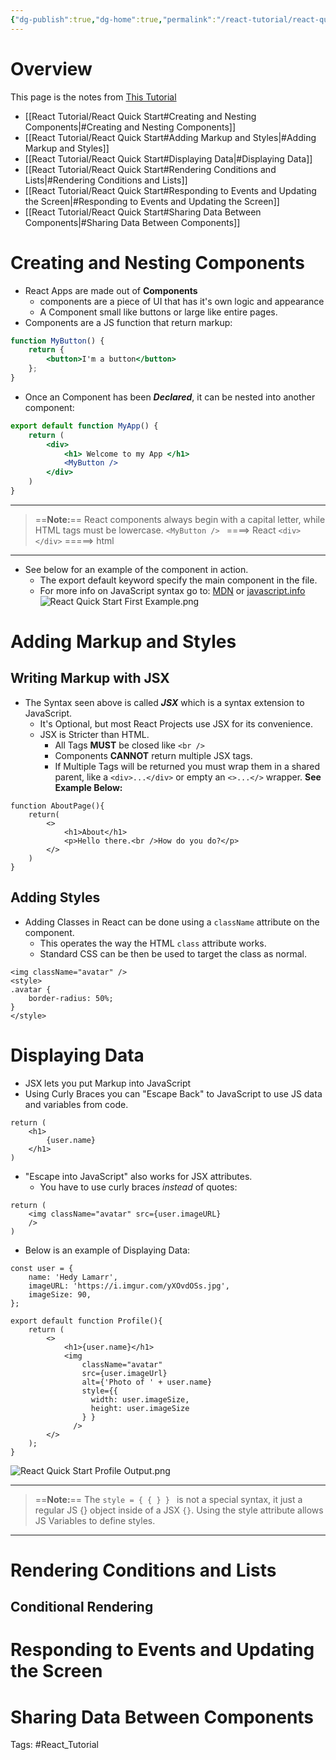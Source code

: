 ```yaml
---
{"dg-publish":true,"dg-home":true,"permalink":"/react-tutorial/react-quick-start/","tags":["gardenEntry"],"dgPassFrontmatter":true,"noteIcon":""}
---
```


# Overview
This page is the notes from [This Tutorial](https://react.dev/learn#)
- [[React Tutorial/React Quick Start#Creating and Nesting Components\|#Creating and Nesting Components]]
- [[React Tutorial/React Quick Start#Adding Markup and Styles\|#Adding Markup and Styles]]
- [[React Tutorial/React Quick Start#Displaying Data\|#Displaying Data]]
- [[React Tutorial/React Quick Start#Rendering Conditions and Lists\|#Rendering Conditions and Lists]]
- [[React Tutorial/React Quick Start#Responding to Events and Updating the Screen\|#Responding to Events and Updating the Screen]]
- [[React Tutorial/React Quick Start#Sharing Data Between Components\|#Sharing Data Between Components]]

# Creating and Nesting Components
- React Apps are made out of **Components**
	- components are a piece of UI that has it's own logic and appearance
	- A Component small like buttons or large like entire pages.
- Components are a JS function that return markup:
```jsx
function MyButton() {
	return {
		<button>I'm a button</button>
	};
}
```
- Once an Component has been ***Declared***, it can be nested into another component:
```jsx
export default function MyApp() {
	return (
		<div>
			<h1> Welcome to my App </h1>
			<MyButton />
		</div>
	)
}
```
---
 >==**Note:**==
 >	React components always begin with a capital letter, while HTML tags must be lowercase.
 >	`<MyButton /> ` ====> React
 >	`<div></div>` =====> html
---
- See below for an example of the component in action.
	- The export default keyword specify the main component in the file.
	- For more info on JavaScript syntax go to: [MDN](https://developer.mozilla.org/en-US/docs/web/javascript/reference/statements/export) or [javascript.info](https://javascript.info/import-export)
![React Quick Start First Example.png](/img/user/React%20Tutorial/Attachments/React%20Quick%20Start%20First%20Example.png)


# Adding Markup and Styles

## Writing Markup with JSX
- The Syntax seen above is called ***JSX*** which is a syntax extension to JavaScript.
	- It's Optional, but most React Projects use JSX for its convenience. 
	- JSX is Stricter than HTML.
		- All Tags **MUST** be closed like `<br />`
		- Components **CANNOT** return multiple JSX tags.
		- If Multiple Tags will be returned you must wrap them in a shared parent, like a `<div>...</div>` or empty an `<>...</>` wrapper. **See Example Below:**
```JSX
function AboutPage(){
	return(
		<>
			<h1>About</h1>
			<p>Hello there.<br />How do you do?</p>
		</>
	)
}
```

## Adding Styles
- Adding Classes in React can be done using a `className` attribute on the component.
	- This operates the way the HTML `class` attribute works.
	- Standard CSS can be then be used to target the class as normal.
```JSX
<img className="avatar" />
<style>
.avatar {
	border-radius: 50%;
}
</style>
```


# Displaying Data
- JSX lets you put Markup into JavaScript
- Using Curly Braces you can "Escape Back" to JavaScript to use JS data and variables from code.
```JSX
return ( 
	<h1> 
		{user.name} 
	</h1> 
)
```
- "Escape into JavaScript" also works for JSX attributes.
	- You have to use curly braces *instead* of quotes:
```JSX
return (
	<img className="avatar" src={user.imageURL}
	/>
)
```
- Below is an example of Displaying Data:
```JSX
const user = {
	name: 'Hedy Lamarr',
	imageURL: 'https://i.imgur.com/yXOvdOSs.jpg',
	imageSize: 90,
};

export default function Profile(){
	return (
		<>
			<h1>{user.name}</h1>
			<img
		        className="avatar"
		        src={user.imageUrl}
		        alt={'Photo of ' + user.name}
		        style={{
		          width: user.imageSize,
		          height: user.imageSize
		        } }
		      />
		</>
	);
}
```
![React Quick Start Profile Output.png](/img/user/React%20Tutorial/Attachments/React%20Quick%20Start%20Profile%20Output.png)

---
 >==**Note:**==
>	The `style = { { } } ` is not a special syntax, it just a regular JS {} object inside of a JSX `{}`.
>	Using the style attribute allows JS Variables to define styles.
---


# Rendering Conditions and Lists
## Conditional Rendering
# Responding to Events and Updating the Screen
# Sharing Data Between Components

Tags:
#React_Tutorial